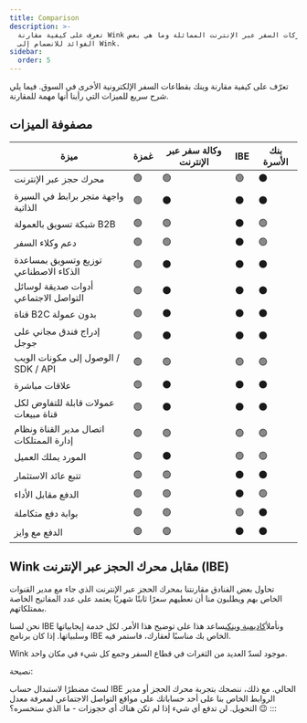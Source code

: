 ```yaml
---
title: Comparison
description: >-
  تعرف على كيفية مقارنة Wink بشركات السفر عبر الإنترنت المماثلة وما هي بعض
  الفوائد للانضمام إلى Wink.
sidebar:
  order: 5
---
```

تعرّف على كيفية مقارنة وينك بقطاعات السفر الإلكترونية الأخرى في السوق. فيما يلي شرح سريع للميزات التي رأينا أنها مهمة للمقارنة.

## مصفوفة الميزات

| ميزة | غمزة | وكالة سفر عبر الإنترنت | IBE | بنك الأسرة
| ----------------------- | -- | -- | -- | -- |
| محرك حجز عبر الإنترنت | 🟢 | 🟢 | 🟢 | ⚫️ |
| واجهة متجر برابط في السيرة الذاتية | 🟢 | ⚫️ | ⚫️ | ⚫️ |
| شبكة تسويق بالعمولة B2B | 🟢 | 🟢 | ⚫️ | 🟢 |
| دعم وكلاء السفر | 🟢 | 🟢 | ⚫️ | 🟢 |
| توزيع وتسويق بمساعدة الذكاء الاصطناعي | 🟢 | ⚫️ | ⚫️ | ⚫️ |
| أدوات صديقة لوسائل التواصل الاجتماعي | 🟢 | ⚫️ | ⚫️ | ⚫️ |
| قناة B2C بدون عمولة | 🟢 | ⚫️ | ⚫️ | ⚫️ |
| إدراج فندق مجاني على جوجل | 🟢 | ⚫️ | ⚫️ | ⚫️ |
| الوصول إلى مكونات الويب / SDK / API | 🟢 | 🟢 | 🟢 | 🟢 |
| علاقات مباشرة | 🟢 | ⚫️ | ⚫️ | ⚫️ |
| عمولات قابلة للتفاوض لكل قناة مبيعات | 🟢 | ⚫️ | ⚫️ | ⚫️ |
| اتصال مدير القناة ونظام إدارة الممتلكات | 🟢 | 🟢 | 🟢 | 🟢 |
| المورد يملك العميل | 🟢 | ⚫️ | 🟢 | 🟢 |
| تتبع عائد الاستثمار | 🟢 | 🟢 | ⚫️ | ⚫️ |
| الدفع مقابل الأداء | 🟢 | 🟢 | ⚫️ | 🟢 |
| بوابة دفع متكاملة | 🟢 | 🟢 | 🟢 | ⚫️ |
| الدفع مع وايز | 🟢 | 🟢 | ⚫️ | ⚫️ |

## Wink مقابل محرك الحجز عبر الإنترنت (IBE)

تحاول بعض الفنادق مقارنتنا بمحرك الحجز عبر الإنترنت الذي جاء مع مدير القنوات الخاص بهم ويطلبون منا أن نعطيهم سعرًا ثابتًا شهريًا يعتمد على عدد المفاتيح الخاصة بممتلكاتهم.

نحن لسنا IBE ونأمل[أكاديمية وينك](/)يساعد هذا على توضيح هذا الأمر. لكل خدمة إيجابياتها وسلبياتها. إذا كان برنامج IBE الخاص بك مناسبًا لعقارك، فاستمر فيه.

Wink موجود لسدّ العديد من الثغرات في قطاع السفر وجمع كل شيء في مكان واحد.

نصيحة:

لستَ مضطرًا لاستبدال حساب IBE الحالي. مع ذلك، ننصحك بتجربة محرك الحجز أو مدير الروابط الخاص بنا على أحد حساباتك على مواقع التواصل الاجتماعي لمعرفة معدل التحويل. لن تدفع أي شيء إذا لم تكن هناك أي حجوزات - ما الذي ستخسره؟ 😉
:::

